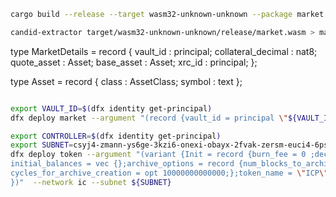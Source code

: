 ```sh
cargo build --release --target wasm32-unknown-unknown --package market

```

```sh
candid-extractor target/wasm32-unknown-unknown/release/market.wasm > market.did
```

type MarketDetails = record {
  vault_id : principal;
  collateral_decimal : nat8;
  quote_asset : Asset;
  base_asset : Asset;
  xrc_id : principal;
};

type Asset = record { class : AssetClass; symbol : text };

```sh

export VAULT_ID=$(dfx identity get-principal)
dfx deploy market --argument "(record {vault_id = principal \"${VAULT_ID}\";quote_asset = record {symbol = \"ICP\";class = variant {Cryptocurrency}};base_asset = record {symbol = \"BTC\";class = variant {Cryptocurrency}}; xrc_id = principal \"${VAULT_ID}\" })"
```

```sh
export CONTROLLER=$(dfx identity get-principal)
export SUBNET=csyj4-zmann-ys6ge-3kzi6-onexi-obayx-2fvak-zersm-euci4-6pslt-lae
dfx deploy token --argument "(variant {Init = record {burn_fee = 0 ;decimals = opt 8;token_symbol = \"ICP\";transfer_fee = 0;metadata = vec {};minting_account = record { owner = principal \"lmfrn-3iaaa-aaaaf-qaova-cai\" ; subaccount = null};
initial_balances = vec {};archive_options = record {num_blocks_to_archive = 1000;trigger_threshold = 2000;controller_id = principal \"${CONTROLLER}\";
cycles_for_archive_creation = opt 10000000000000;};token_name = \"ICP\";feature_flags = opt record{icrc2 =true};transfer_fee_rate = 0;burn_fee_rate = 0;fee_collector_account = null}
})"  --network ic --subnet ${SUBNET}
```
